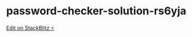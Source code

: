 # password-checker-solution-rs6yja

[Edit on StackBlitz ⚡️](https://stackblitz.com/edit/password-checker-solution-rs6yja)